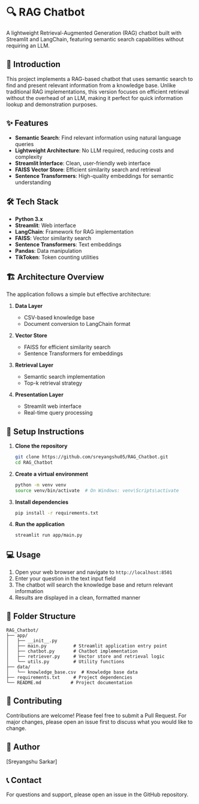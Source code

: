 # 🔍 RAG Chatbot

A lightweight Retrieval-Augmented Generation (RAG) chatbot built with Streamlit and LangChain, featuring semantic search capabilities without requiring an LLM.

## 📝 Introduction

This project implements a RAG-based chatbot that uses semantic search to find and present relevant information from a knowledge base. Unlike traditional RAG implementations, this version focuses on efficient retrieval without the overhead of an LLM, making it perfect for quick information lookup and demonstration purposes.

## ✨ Features

- **Semantic Search**: Find relevant information using natural language queries
- **Lightweight Architecture**: No LLM required, reducing costs and complexity
- **Streamlit Interface**: Clean, user-friendly web interface
- **FAISS Vector Store**: Efficient similarity search and retrieval
- **Sentence Transformers**: High-quality embeddings for semantic understanding

## 🛠️ Tech Stack

- **Python 3.x**
- **Streamlit**: Web interface
- **LangChain**: Framework for RAG implementation
- **FAISS**: Vector similarity search
- **Sentence Transformers**: Text embeddings
- **Pandas**: Data manipulation
- **TikToken**: Token counting utilities

## 🏗️ Architecture Overview

The application follows a simple but effective architecture:

1. **Data Layer**
   - CSV-based knowledge base
   - Document conversion to LangChain format

2. **Vector Store**
   - FAISS for efficient similarity search
   - Sentence Transformers for embeddings

3. **Retrieval Layer**
   - Semantic search implementation
   - Top-k retrieval strategy

4. **Presentation Layer**
   - Streamlit web interface
   - Real-time query processing

## 🚀 Setup Instructions

1. **Clone the repository**
   ```bash
   git clone https://github.com/sreyangshu05/RAG_Chatbot.git
   cd RAG_Chatbot
   ```

2. **Create a virtual environment**
   ```bash
   python -m venv venv
   source venv/bin/activate  # On Windows: venv\Scripts\activate
   ```

3. **Install dependencies**
   ```bash
   pip install -r requirements.txt
   ```

4. **Run the application**
   ```bash
   streamlit run app/main.py
   ```

## 💻 Usage

1. Open your web browser and navigate to `http://localhost:8501`
2. Enter your question in the text input field
3. The chatbot will search the knowledge base and return relevant information
4. Results are displayed in a clean, formatted manner

## 📁 Folder Structure

```
RAG_Chatbot/
├── app/
│   ├── __init__.py
│   ├── main.py          # Streamlit application entry point
│   ├── chatbot.py       # Chatbot implementation
│   ├── retriever.py     # Vector store and retrieval logic
│   └── utils.py         # Utility functions
├── data/
│   └── knowledge_base.csv  # Knowledge base data
├── requirements.txt     # Project dependencies
└── README.md           # Project documentation
```


## 🤝 Contributing

Contributions are welcome! Please feel free to submit a Pull Request. For major changes, please open an issue first to discuss what you would like to change.

## 👥 Author

[Sreyangshu Sarkar]

## 📞 Contact

For questions and support, please open an issue in the GitHub repository.

